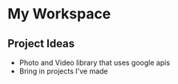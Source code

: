 # My Workspace

## Project Ideas
+ Photo and Video library that uses google apis
+ Bring in projects I've made
